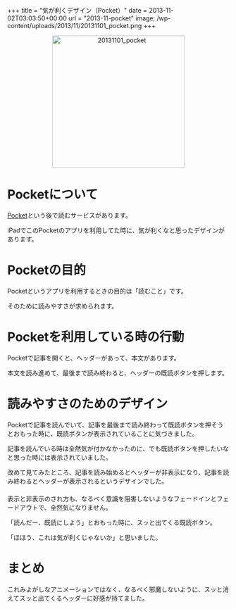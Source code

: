 +++
title = "気が利くデザイン（Pocket）"
date = 2013-11-02T03:03:50+00:00
url = "2013-11-pocket"
image: /wp-content/uploads/2013/11/20131101_pocket.png
+++
<div style="text-align: center;">
  <a href="http://5000164.jp/wp-content/uploads/2013/11/20131101_pocket.png"><img src="http://5000164.jp/wp-content/uploads/2013/11/20131101_pocket-300x300.png" alt="20131101_pocket" width="300" height="300" class="aligncenter size-medium wp-image-918" srcset="http://5000164.jp/wp-content/uploads/2013/11/20131101_pocket-300x300.png 300w, http://5000164.jp/wp-content/uploads/2013/11/20131101_pocket-150x150.png 150w, http://5000164.jp/wp-content/uploads/2013/11/20131101_pocket.png 578w" sizes="(max-width: 300px) 100vw, 300px" /></a>
</div>

# Pocketについて

[Pocket](http://getpocket.com "Pocket")という後で読むサービスがあります。
  
iPadでこのPocketのアプリを利用してた時に、気が利くなと思ったデザインがあります。

# Pocketの目的

Pocketというアプリを利用するときの目的は「読むこと」です。
  
そのために読みやすさが求められます。

# Pocketを利用している時の行動

Pocketで記事を開くと、ヘッダーがあって、本文があります。
  
本文を読み進めて、最後まで読み終わると、ヘッダーの既読ボタンを押します。

# 読みやすさのためのデザイン

Pocketで記事を読んでいて、記事を最後まで読み終わって既読ボタンを押そうとおもった時に、既読ボタンが表示されていることに気づきました。
  
記事を読んでいる時は全然気が付かなかったのに、でも既読ボタンを押したいなと思った時には表示されていました。
  
改めて見てみたところ、記事を読み始めるとヘッダーが非表示になり、記事を読み終わるとヘッダーが表示されるというデザインでした。

<div style="margin: 20px auto; text-align: center;">
</div>

表示と非表示のされ方も、なるべく意識を阻害しないようなフェードインとフェードアウトで、全然気になりません。
  
「読んだー、既読にしよう」とおもった時に、スッと出てくる既読ボタン。
  
「ほほう、これは気が利くじゃないか」と思いました。

# まとめ

これみよがしなアニメーションではなく、なるべく邪魔しないように、スッと消えてスッと出てくるヘッダーに好感が持てました。